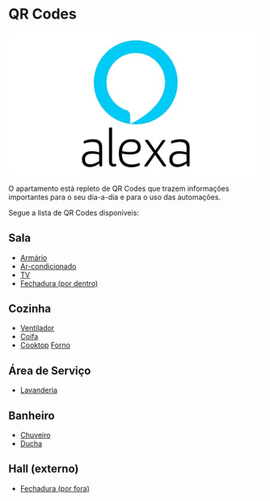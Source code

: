 # QR Codes

![Controle por voz](img/alexa-logo.jpg)

O apartamento está repleto de QR Codes que trazem informações importantes para o seu dia-a-dia e para o uso das automações.

Segue a lista de QR Codes disponíveis:

## Sala

- [Armário](mandarim1614/qrcode/sala)
- [Ar-condicionado](mandarim1614/qrcode/ar)
- [TV](mandarim1614/qrcode/tv)
- [Fechadura (por dentro)](mandarim1614/qrcode/fechadura_dentro)

## Cozinha

- [Ventilador](mandarim1614/qrcode/ventilador)
- [Coifa](mandarim1614/qrcode/coifa)
- [Cooktop](mandarim1614/qrcode/cooktop)
 [Forno](mandarim1614/qrcode/forno)

## Área de Serviço

- [Lavanderia](mandarim1614/qrcode/lavanderia)

## Banheiro

- [Chuveiro](mandarim1614/qrcode/chuveiro)
- [Ducha](mandarim1614/qrcode/ducha)

## Hall (externo)
- [Fechadura (por fora)](mandarim1614/qrcode/fechadura)



